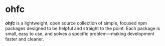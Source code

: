 # ohfc

**_ohfc_** is a lightweight, open source collection of simple, focused npm packages designed to be helpful and straight to the point. Each package is small, easy to use, and solves a specific problem—making development faster and cleaner.
